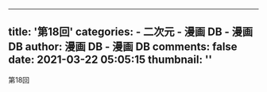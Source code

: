 
---
title: '第18回'
categories: 
    - 二次元
    - 漫画 DB - 漫画 DB
author: 漫画 DB - 漫画 DB
comments: false
date: 2021-03-22 05:05:15
thumbnail: ''
---

<div>   
第18回  
</div>
            